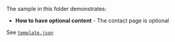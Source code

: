 The sample in this folder demonstrates:

 - **How to have optional content** - The contact page is optional 

See [`template.json`](./MyProject.StarterWeb/.template.config/template.json)

